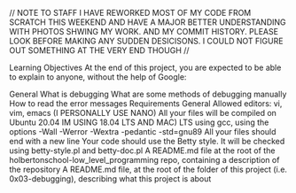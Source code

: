 // NOTE TO STAFF I HAVE REWORKED MOST OF MY CODE FROM SCRATCH THIS WEEKEND AND HAVE A MAJOR BETTER UNDERSTANDING WITH PHOTOS SHWING MY WORK. AND MY COMMIT HISTORY. PLEASE LOOK BEFORE MAKING ANY SUDDEN DESICISONS. I COULD NOT FIGURE OUT SOMETHING AT THE VERY END THOUGH //


Learning Objectives
At the end of this project, you are expected to be able to explain to anyone, without the help of Google:

General
What is debugging
What are some methods of debugging manually
How to read the error messages
Requirements
General
Allowed editors: vi, vim, emacs (I PERSONALLY USE NANO)
All your files will be compiled on Ubuntu 20.04 IM USING 18.04 LTS AND MAC) LTS using gcc, using the options -Wall -Werror -Wextra -pedantic -std=gnu89
All your files should end with a new line
Your code should use the Betty style. It will be checked using betty-style.pl and betty-doc.pl
A README.md file at the root of the holbertonschool-low_level_programming repo, containing a description of the repository
A README.md file, at the root of the folder of this project (i.e. 0x03-debugging), describing what this project is about
